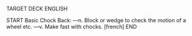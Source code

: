 TARGET DECK
ENGLISH

START
Basic
Chock
Back: —n. Block or wedge to check the motion of a wheel etc. —v. Make fast with chocks. [french]
END
